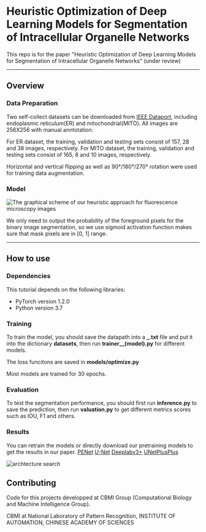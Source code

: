 ﻿# Heuristic Optimization of Deep Learning Models for Segmentation of Intracellular Organelle Networks

This repo is for the paper "Heuristic Optimization of Deep Learning Models for Segmentation of Intracellular Organelle Networks" (under review)

---

## Overview

### Data Preparation

Two self-collect datasets can be downloaded from [IEEE Dataport](https://ieee-dataport.org/documents/fluorescence-microscopy-images-cbmi), including endoplasmic reticulum(ER) and mitochondrial(MITO). All images are 256X256 with manual anntotation.

For ER dataset, the training, validation and testing sets consist of 157, 28 and 38 images, respectively. 
For MITO dataset, the training, validation and testing sets consist of 165, 8 and 10 images, respectively. 

Horizontal and vertical flipping as well as 90°/180°/270° rotation were used for training data augmentation.

### Model

![The graphical scheme of our heuristic approach for fluorescence microscopy images](https://github.com/YaoruLuo/bionetwork_segmentation/blob/master/images/Picture1.png)

We only need to output the probability of the foreground pixels for the binary image segmentation, so we use sigmoid activation function makes sure that mask pixels are in \[0, 1\] range.

---

## How to use

### Dependencies

This tutorial depends on the following libraries:

* PyTorch version 1.2.0
* Python version 3.7

### Training

To train the model, you should save the datapath into a **_.txt** file and put it into the dictionary **datasets**, then run **trainer__(model).py** for different models.

The loss funcitons are saved in **models/optimize.py**

Most models are trained for 30 epochs.


### Evaluation
To test the segmentation performance, you should first run **inference.py** to save the prediction, then run **valuation.py** to get different metrics scores such as IOU, F1 and others.


### Results
You can retrain the models  or directly download our pretraining models to get the results in our paper. 
[PENet]()
[U-Net]()
[Deeplabv3+]()
[UNetPlusPlus]()


![archtecture search](https://github.com/YaoruLuo/bionetwork_segmentation/blob/master/images/Picture2.png)


## Contributing 
Code for this projects developped at CBMI Group (Computational Biology and Machine Intelligence Group).

CBMI at National Laboratory of Pattern Recognition, INSTITUTE OF AUTOMATION, CHINESE ACADEMY OF SCIENCES
